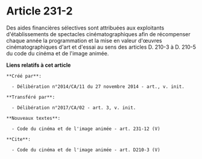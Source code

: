 # Article 231-2

Des aides financières sélectives sont attribuées aux exploitants d'établissements de spectacles cinématographiques afin de
récompenser chaque année la programmation et la mise en valeur d'œuvres cinématographiques d'art et d'essai au sens des
articles D. 210-3 à D. 210-5 du code du cinéma et de l'image animée.

**Liens relatifs à cet article**

	**Créé par**:

	  - Délibération n°2014/CA/11 du 27 novembre 2014 - art., v. init.

	**Transféré par**:

	  - Délibération n°2017/CA/02 - art. 3, v. init.

	**Nouveaux textes**:

	  - Code du cinéma et de l'image animée - art. 231-12 (V)

	**Cite**:

	  - Code du cinéma et de l'image animée - art. D210-3 (V)
